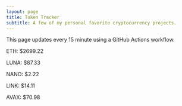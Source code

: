 ```yaml
---
layout: page
title: Token Tracker
subtitle: A few of my personal favorite cryptocurrency projects.
---
```


 This page updates every 15 minute using a GitHub Actions workflow.

<!--BEGINCRYPTOINPUT-->
ETH: $2699.22

LUNA: $87.33

NANO: $2.22

LINK: $14.11

AVAX: $70.98

<!--ENDCRYPTOINPUT-->
